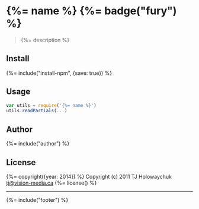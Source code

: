 # {%= name %} {%= badge("fury") %}

> {%= description %}

## Install
{%= include("install-npm", {save: true}) %}

## Usage

```js
var utils = require('{%= name %}')
utils.readPartials(...)
```

## Author
{%= include("author") %}


## License
{%= copyright({year: 2014}) %}
Copyright (c) 2011 TJ Holowaychuk <tj@vision-media.ca>
{%= license() %}

***

{%= include("footer") %}